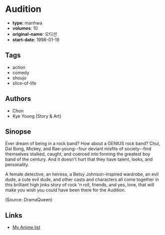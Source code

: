 # Audition

-   **type**: manhwa
-   **volumes**: 10
-   **original-name**: 오디션
-   **start-date**: 1998-01-19

## Tags

-   action
-   comedy
-   shoujo
-   slice-of-life

## Authors

-   Chon
-   Kye Young (Story & Art)

## Sinopse

Ever dream of being in a rock band? How about a GENIUS rock band? Chul, Dal Bong, Mickey, and Rae-young--four deviant misfits of society--find themselves stalked, caught, and coerced into forming the greatest boy band of the century. And it doesn't hurt that they have talent, looks, and personality.

A female detective, an heiress, a Betsy Johnson-inspired wardrobe, an evil dude, a cute evil dude, and other casts and characters all come together in this brilliant high jinks story of rock 'n roll, friends, and yes, love, that will make you wish you could have been there for the Audition.

(Source: DramaQueen)

## Links

-   [My Anime list](https://myanimelist.net/manga/1403/Audition)
